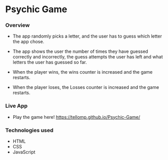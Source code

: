 # Psychic Game

### Overview
* The app randomly picks a letter, and the user has to guess which letter the app chose.

* The app shows the user the number of times they have guessed correctly and incorrectly, the guess attempts the user has left and what letters the user has guessed so far.

* When the player wins, the wins counter is increased and the game restarts. 

* When the player loses, the Losses counter is increased and the game restarts.

### Live App
* Play the game here!  https://tellomp.github.io/Psychic-Game/

### Technologies used
* HTML
* CSS
* JavaScript


